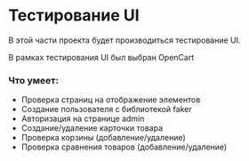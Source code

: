 # Тестирование UI

В этой части проекта будет производиться тестирование UI.

В рамках тестирования UI был выбран OpenCart

### Что умеет:
- Проверка страниц на отображение элементов
- Создание пользователя с библиотекой faker
- Авторизация на странице admin
- Создание/удаление карточки товара
- Проверка корзины (добавление/удаление)
- Проверка сравнения товаров (добавление/удаление)